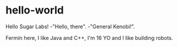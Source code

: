 # hello-world

Hello Sugar Labs!
-"Hello, there".
-"General Kenobi!".

Fermín here, I like Java and C++, I'm 16 YO and I like building robots.
